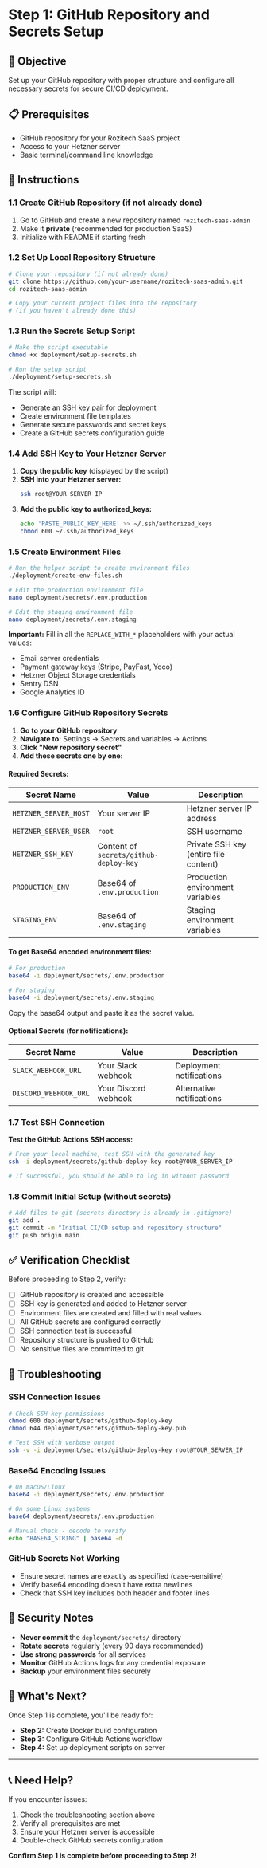 # Step 1: GitHub Repository and Secrets Setup

## 🎯 Objective
Set up your GitHub repository with proper structure and configure all necessary secrets for secure CI/CD deployment.

## 📋 Prerequisites
- GitHub repository for your Rozitech SaaS project
- Access to your Hetzner server
- Basic terminal/command line knowledge

## 🚀 Instructions

### 1.1 Create GitHub Repository (if not already done)

1. Go to GitHub and create a new repository named `rozitech-saas-admin`
2. Make it **private** (recommended for production SaaS)
3. Initialize with README if starting fresh

### 1.2 Set Up Local Repository Structure

```bash
# Clone your repository (if not already done)
git clone https://github.com/your-username/rozitech-saas-admin.git
cd rozitech-saas-admin

# Copy your current project files into the repository
# (if you haven't already done this)
```

### 1.3 Run the Secrets Setup Script

```bash
# Make the script executable
chmod +x deployment/setup-secrets.sh

# Run the setup script
./deployment/setup-secrets.sh
```

The script will:
- Generate an SSH key pair for deployment
- Create environment file templates
- Generate secure passwords and secret keys
- Create a GitHub secrets configuration guide

### 1.4 Add SSH Key to Your Hetzner Server

1. **Copy the public key** (displayed by the script)
2. **SSH into your Hetzner server:**
   ```bash
   ssh root@YOUR_SERVER_IP
   ```
3. **Add the public key to authorized_keys:**
   ```bash
   echo 'PASTE_PUBLIC_KEY_HERE' >> ~/.ssh/authorized_keys
   chmod 600 ~/.ssh/authorized_keys
   ```

### 1.5 Create Environment Files

```bash
# Run the helper script to create environment files
./deployment/create-env-files.sh

# Edit the production environment file
nano deployment/secrets/.env.production

# Edit the staging environment file  
nano deployment/secrets/.env.staging
```

**Important:** Fill in all the `REPLACE_WITH_*` placeholders with your actual values:
- Email server credentials
- Payment gateway keys (Stripe, PayFast, Yoco)
- Hetzner Object Storage credentials
- Sentry DSN
- Google Analytics ID

### 1.6 Configure GitHub Repository Secrets

1. **Go to your GitHub repository**
2. **Navigate to:** Settings → Secrets and variables → Actions
3. **Click "New repository secret"**
4. **Add these secrets one by one:**

#### Required Secrets:

| Secret Name | Value | Description |
|-------------|-------|-------------|
| `HETZNER_SERVER_HOST` | Your server IP | Hetzner server IP address |
| `HETZNER_SERVER_USER` | `root` | SSH username |
| `HETZNER_SSH_KEY` | Content of `secrets/github-deploy-key` | Private SSH key (entire file content) |
| `PRODUCTION_ENV` | Base64 of `.env.production` | Production environment variables |
| `STAGING_ENV` | Base64 of `.env.staging` | Staging environment variables |

#### To get Base64 encoded environment files:

```bash
# For production
base64 -i deployment/secrets/.env.production

# For staging  
base64 -i deployment/secrets/.env.staging
```

Copy the base64 output and paste it as the secret value.

#### Optional Secrets (for notifications):

| Secret Name | Value | Description |
|-------------|-------|-------------|
| `SLACK_WEBHOOK_URL` | Your Slack webhook | Deployment notifications |
| `DISCORD_WEBHOOK_URL` | Your Discord webhook | Alternative notifications |

### 1.7 Test SSH Connection

**Test the GitHub Actions SSH access:**

```bash
# From your local machine, test SSH with the generated key
ssh -i deployment/secrets/github-deploy-key root@YOUR_SERVER_IP

# If successful, you should be able to log in without password
```

### 1.8 Commit Initial Setup (without secrets)

```bash
# Add files to git (secrets directory is already in .gitignore)
git add .
git commit -m "Initial CI/CD setup and repository structure"
git push origin main
```

## ✅ Verification Checklist

Before proceeding to Step 2, verify:

- [ ] GitHub repository is created and accessible
- [ ] SSH key is generated and added to Hetzner server
- [ ] Environment files are created and filled with real values
- [ ] All GitHub secrets are configured correctly
- [ ] SSH connection test is successful
- [ ] Repository structure is pushed to GitHub
- [ ] No sensitive files are committed to git

## 🔧 Troubleshooting

### SSH Connection Issues
```bash
# Check SSH key permissions
chmod 600 deployment/secrets/github-deploy-key
chmod 644 deployment/secrets/github-deploy-key.pub

# Test SSH with verbose output
ssh -v -i deployment/secrets/github-deploy-key root@YOUR_SERVER_IP
```

### Base64 Encoding Issues
```bash
# On macOS/Linux
base64 -i deployment/secrets/.env.production

# On some Linux systems
base64 deployment/secrets/.env.production

# Manual check - decode to verify
echo "BASE64_STRING" | base64 -d
```

### GitHub Secrets Not Working
- Ensure secret names are exactly as specified (case-sensitive)
- Verify base64 encoding doesn't have extra newlines
- Check that SSH key includes both header and footer lines

## 📝 Security Notes

- **Never commit** the `deployment/secrets/` directory
- **Rotate secrets** regularly (every 90 days recommended)
- **Use strong passwords** for all services
- **Monitor** GitHub Actions logs for any credential exposure
- **Backup** your environment files securely

## 🎯 What's Next?

Once Step 1 is complete, you'll be ready for:
- **Step 2:** Create Docker build configuration
- **Step 3:** Configure GitHub Actions workflow
- **Step 4:** Set up deployment scripts on server

---

## 📞 Need Help?

If you encounter issues:
1. Check the troubleshooting section above
2. Verify all prerequisites are met
3. Ensure your Hetzner server is accessible
4. Double-check GitHub secrets configuration

**Confirm Step 1 is complete before proceeding to Step 2!**